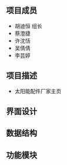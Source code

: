 项目成员
---------
* 胡迪恒 组长<br>
* 蔡澄捷<br>
* 许沈恬<br>
* 吴倩倩<br>
* 李芸婷<br>

项目描述
---------
* 太阳能配件厂家主页

界面设计
---------

数据结构
---------

功能模块
---------
